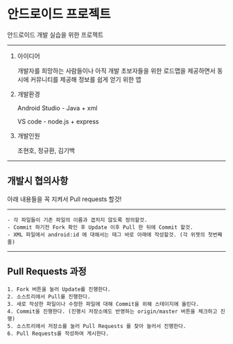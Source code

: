 # 안드로이드 프로젝트
안드로이드 개발 실습을 위한 프로젝트
***
1. 아이디어

    개발자를 희망하는 사람들이나 아직 개발 초보자들을 위한 로드맵을 제공하면서 동시에 커뮤니티를 제공해 정보를 쉽게 얻기 위한 앱
    
2. 개발환경

    Android Studio - Java + xml
    
    VS code - node.js + express
    
3. 개발인원

    조현호, 정규환, 김기백
    
***    
## 개발시 협의사항
아래 내용들을 꼭 지켜서 Pull requests 할것!
***
    - 각 파일들이 기존 파일의 이름과 겹치지 않도록 정의할것.
    - Commit 하기전 Fork 확인 후 Update 이후 Pull 한 뒤에 Commit 할것.
    - XML 파일에서 android:id 에 대해서는 태그 바로 아래에 작성할것. (각 위젯의 첫번째 줄)
***
## Pull Requests 과정
    1. Fork 버튼을 눌러 Update를 진행한다.
    2. 소스트리에서 Pull를 진행한다.
    3. 새로 작성한 파일이나 수정한 파일에 대해 Commit을 위해 스테이지에 올린다.
    4. Commit을 진행한다. (진행시 저장소에도 반영하는 origin/master 버튼을 체크하고 진행)
    5. 소스트리에서 저장소를 눌러 Pull Requests 를 찾아 눌러서 진행한다.
    6. Pull Requests를 작성하여 게시한다.
    

